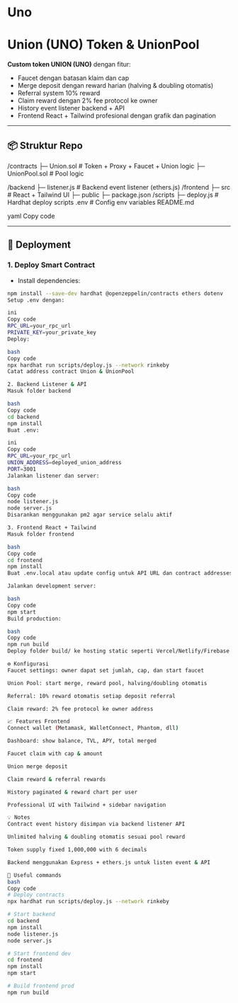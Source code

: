 # Uno

# Union (UNO) Token & UnionPool

**Custom token UNION (UNO)** dengan fitur:  
- Faucet dengan batasan klaim dan cap  
- Merge deposit dengan reward harian (halving & doubling otomatis)  
- Referral system 10% reward  
- Claim reward dengan 2% fee protocol ke owner  
- History event listener backend + API  
- Frontend React + Tailwind profesional dengan grafik dan pagination  

---

## 📦 Struktur Repo

/contracts
├─ Union.sol # Token + Proxy + Faucet + Union logic
├─ UnionPool.sol # Pool logic

/backend
├─ listener.js # Backend event listener (ethers.js)
/frontend
├─ src # React + Tailwind UI
├─ public
├─ package.json
/scripts
├─ deploy.js # Hardhat deploy scripts
.env # Config env variables
README.md

yaml
Copy code

---

## 🚀 Deployment

### 1. Deploy Smart Contract

- Install dependencies:

```bash
npm install --save-dev hardhat @openzeppelin/contracts ethers dotenv
Setup .env dengan:

ini
Copy code
RPC_URL=your_rpc_url
PRIVATE_KEY=your_private_key
Deploy:

bash
Copy code
npx hardhat run scripts/deploy.js --network rinkeby
Catat address contract Union & UnionPool

2. Backend Listener & API
Masuk folder backend

bash
Copy code
cd backend
npm install
Buat .env:

ini
Copy code
RPC_URL=your_rpc_url
UNION_ADDRESS=deployed_union_address
PORT=3001
Jalankan listener dan server:

bash
Copy code
node listener.js
node server.js
Disarankan menggunakan pm2 agar service selalu aktif

3. Frontend React + Tailwind
Masuk folder frontend

bash
Copy code
cd frontend
npm install
Buat .env.local atau update config untuk API URL dan contract addresses

Jalankan development server:

bash
Copy code
npm start
Build production:

bash
Copy code
npm run build
Deploy folder build/ ke hosting static seperti Vercel/Netlify/Firebase

⚙️ Konfigurasi
Faucet settings: owner dapat set jumlah, cap, dan start faucet

Union Pool: start merge, reward pool, halving/doubling otomatis

Referral: 10% reward otomatis setiap deposit referral

Claim reward: 2% fee protocol ke owner address

📈 Features Frontend
Connect wallet (Metamask, WalletConnect, Phantom, dll)

Dashboard: show balance, TVL, APY, total merged

Faucet claim with cap & amount

Union merge deposit

Claim reward & referral rewards

History paginated & reward chart per user

Professional UI with Tailwind + sidebar navigation

💡 Notes
Contract event history disimpan via backend listener API

Unlimited halving & doubling otomatis sesuai pool reward

Token supply fixed 1,000,000 with 6 decimals

Backend menggunakan Express + ethers.js untuk listen event & API

🔗 Useful commands
bash
Copy code
# Deploy contracts
npx hardhat run scripts/deploy.js --network rinkeby

# Start backend
cd backend
npm install
node listener.js
node server.js

# Start frontend dev
cd frontend
npm install
npm start

# Build frontend prod
npm run build
